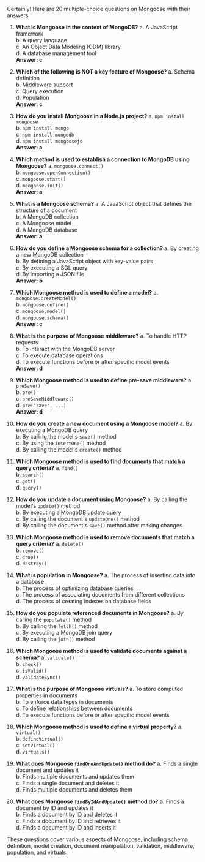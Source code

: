 Certainly! Here are 20 multiple-choice questions on Mongoose with their answers:

1. **What is Mongoose in the context of MongoDB?**
   a. A JavaScript framework  
   b. A query language  
   c. An Object Data Modeling (ODM) library  
   d. A database management tool  
   **Answer: c**

2. **Which of the following is NOT a key feature of Mongoose?**
   a. Schema definition  
   b. Middleware support  
   c. Query execution  
   d. Population  
   **Answer: c**

3. **How do you install Mongoose in a Node.js project?**
   a. `npm install mongoose`  
   b. `npm install mongo`  
   c. `npm install mongodb`  
   d. `npm install mongoosejs`  
   **Answer: a**

4. **Which method is used to establish a connection to MongoDB using Mongoose?**
   a. `mongoose.connect()`  
   b. `mongoose.openConnection()`  
   c. `mongoose.start()`  
   d. `mongoose.init()`  
   **Answer: a**

5. **What is a Mongoose schema?**
   a. A JavaScript object that defines the structure of a document  
   b. A MongoDB collection  
   c. A Mongoose model  
   d. A MongoDB database  
   **Answer: a**

6. **How do you define a Mongoose schema for a collection?**
   a. By creating a new MongoDB collection  
   b. By defining a JavaScript object with key-value pairs  
   c. By executing a SQL query  
   d. By importing a JSON file  
   **Answer: b**

7. **Which Mongoose method is used to define a model?**
   a. `mongoose.createModel()`  
   b. `mongoose.define()`  
   c. `mongoose.model()`  
   d. `mongoose.schema()`  
   **Answer: c**

8. **What is the purpose of Mongoose middleware?**
   a. To handle HTTP requests  
   b. To interact with the MongoDB server  
   c. To execute database operations  
   d. To execute functions before or after specific model events  
   **Answer: d**

9. **Which Mongoose method is used to define pre-save middleware?**
   a. `preSave()`  
   b. `pre()`  
   c. `preSaveMiddleware()`  
   d. `pre('save', ...)`  
   **Answer: d**

10. **How do you create a new document using a Mongoose model?**
    a. By executing a MongoDB query  
    b. By calling the model's `save()` method  
    c. By using the `insertOne()` method  
    d. By calling the model's `create()` method  
    <!-- **Answer: d** -->

11. **Which Mongoose method is used to find documents that match a query criteria?**
    a. `find()`  
    b. `search()`  
    c. `get()`  
    d. `query()`  
    <!-- **Answer: a** -->

12. **How do you update a document using Mongoose?**
    a. By calling the model's `update()` method  
    b. By executing a MongoDB update query  
    c. By calling the document's `updateOne()` method  
    d. By calling the document's `save()` method after making changes  
    <!-- **Answer: d** -->

13. **Which Mongoose method is used to remove documents that match a query criteria?**
    a. `delete()`  
    b. `remove()`  
    c. `drop()`  
    d. `destroy()`  
    <!-- **Answer: b** -->

14. **What is population in Mongoose?**
    a. The process of inserting data into a database  
    b. The process of optimizing database queries  
    c. The process of associating documents from different collections  
    d. The process of creating indexes on database fields  
    <!-- **Answer: c** -->

15. **How do you populate referenced documents in Mongoose?**
    a. By calling the `populate()` method  
    b. By calling the `fetch()` method  
    c. By executing a MongoDB join query  
    d. By calling the `join()` method  
    <!-- **Answer: a** -->

16. **Which Mongoose method is used to validate documents against a schema?**
    a. `validate()`  
    b. `check()`  
    c. `isValid()`  
    d. `validateSync()`  
    <!-- **Answer: d** -->

17. **What is the purpose of Mongoose virtuals?**
    a. To store computed properties in documents  
    b. To enforce data types in documents  
    c. To define relationships between documents  
    d. To execute functions before or after specific model events  
    <!-- **Answer: a** -->

18. **Which Mongoose method is used to define a virtual property?**
    a. `virtual()`  
    b. `defineVirtual()`  
    c. `setVirtual()`  
    d. `virtuals()`  
    <!-- **Answer: a** -->

19. **What does Mongoose `findOneAndUpdate()` method do?**
    a. Finds a single document and updates it  
    b. Finds multiple documents and updates them  
    c. Finds a single document and deletes it  
    d. Finds multiple documents and deletes them  
    <!-- **Answer: a** -->

20. **What does Mongoose `findByIdAndUpdate()` method do?**
    a. Finds a document by ID and updates it  
    b. Finds a document by ID and deletes it  
    c. Finds a document by ID and retrieves it  
    d. Finds a document by ID and inserts it  
    <!-- **Answer: a** -->

These questions cover various aspects of Mongoose, including schema definition, model creation, document manipulation, validation, middleware, population, and virtuals.
